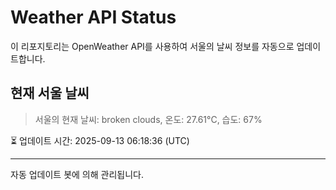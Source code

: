 
# Weather API Status

이 리포지토리는 OpenWeather API를 사용하여 서울의 날씨 정보를 자동으로 업데이트합니다.

## 현재 서울 날씨
> 서울의 현재 날씨: broken clouds, 온도: 27.61°C, 습도: 67%

⏳ 업데이트 시간: 2025-09-13 06:18:36 (UTC)

---
자동 업데이트 봇에 의해 관리됩니다.
